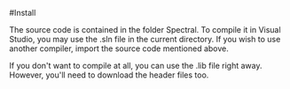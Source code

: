 #Install 

The source code is contained in the folder Spectral. To compile it in Visual Studio, you may use the .sln file in the current directory. If you wish to use another compiler, 
import the source code mentioned above. 

If you don't want to compile at all, you can use the .lib file right away. However, you'll need to download the header files too. 
